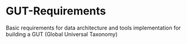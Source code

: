 # GUT-Requirements
Basic requirements for data architecture and tools implementation for building a GUT (Global Universal Taxonomy)
